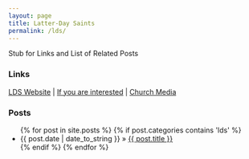 ```yaml
---
layout: page
title: Latter-Day Saints
permalink: /lds/
---
```


Stub for Links and List of Related Posts

### Links
[LDS Website](https://www.lds.org/)</div> | [If you are interested](http://www.mormon.org/) | [Church Media](http://www.mormonchannel.org/)

### Posts
<ul class="posts">
{% for post in site.posts %}
    {% if post.categories contains 'lds' %}
        <li><span>{{ post.date | date_to_string }}</span> &raquo; <a href="{{ BASE_PATH }}{{ post.url }}">{{ post.title }}</a></li>
    {% endif %}
{% endfor %}
</ul>

